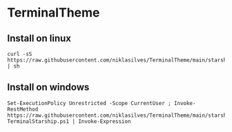 # TerminalTheme

## Install on linux
``` 
curl -sS https://raw.githubusercontent.com/niklasilves/TerminalTheme/main/starship/InstallConfigureStarship.sh | sh
```

## Install on windows
``` 
Set-ExecutionPolicy Unrestricted -Scope CurrentUser ; Invoke-RestMethod https://raw.githubusercontent.com/niklasilves/TerminalTheme/main/starship/Configure-TerminalStarship.ps1 | Invoke-Expression
```